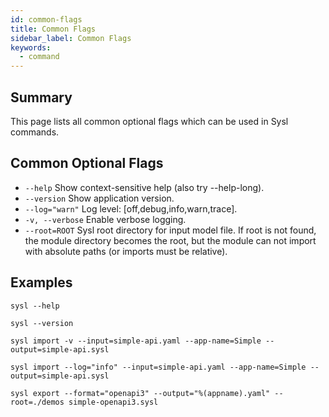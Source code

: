 ```yaml
---
id: common-flags
title: Common Flags
sidebar_label: Common Flags
keywords:
  - command
---
```


## Summary

This page lists all common optional flags which can be used in Sysl commands.

## Common Optional Flags

- `--help` Show context-sensitive help (also try --help-long).
- `--version` Show application version.
- `--log="warn"` Log level: [off,debug,info,warn,trace].
- `-v, --verbose` Enable verbose logging.
- `--root=ROOT` Sysl root directory for input model file. If root is not found, the module directory becomes the root, but the module can not import with absolute paths (or imports must be relative).

## Examples

```
sysl --help
```

```
sysl --version
```

```
sysl import -v --input=simple-api.yaml --app-name=Simple --output=simple-api.sysl
```

```
sysl import --log="info" --input=simple-api.yaml --app-name=Simple --output=simple-api.sysl
```

```
sysl export --format="openapi3" --output="%(appname).yaml" --root=./demos simple-openapi3.sysl
```
